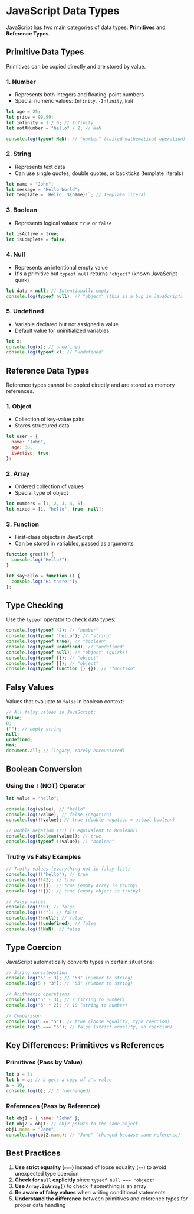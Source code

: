 # JavaScript Data Types

JavaScript has two main categories of data types: **Primitives** and **Reference Types**.

## Primitive Data Types

Primitives can be copied directly and are stored by value.

### 1. Number

- Represents both integers and floating-point numbers
- Special numeric values: `Infinity`, `-Infinity`, `NaN`

```javascript
let age = 25;
let price = 99.99;
let infinity = 1 / 0; // Infinity
let notANumber = "hello" / 2; // NaN

console.log(typeof NaN); // "number" (failed mathematical operation)
```

### 2. String

- Represents text data
- Can use single quotes, double quotes, or backticks (template literals)

```javascript
let name = "John";
let message = "Hello World";
let template = `Hello, ${name}!`; // Template literal
```

### 3. Boolean

- Represents logical values: `true` or `false`

```javascript
let isActive = true;
let isComplete = false;
```

### 4. Null

- Represents an intentional empty value
- It's a primitive but `typeof null` returns `"object"` (known JavaScript quirk)

```javascript
let data = null; // Intentionally empty
console.log(typeof null); // "object" (this is a bug in JavaScript)
```

### 5. Undefined

- Variable declared but not assigned a value
- Default value for uninitialized variables

```javascript
let x;
console.log(x); // undefined
console.log(typeof x); // "undefined"
```

## Reference Data Types

Reference types cannot be copied directly and are stored as memory references.

### 1. Object

- Collection of key-value pairs
- Stores structured data

```javascript
let user = {
  name: "John",
  age: 30,
  isActive: true,
};
```

### 2. Array

- Ordered collection of values
- Special type of object

```javascript
let numbers = [1, 2, 3, 4, 5];
let mixed = [1, "hello", true, null];
```

### 3. Function

- First-class objects in JavaScript
- Can be stored in variables, passed as arguments

```javascript
function greet() {
  console.log("Hello!");
}

let sayHello = function () {
  console.log("Hi there!");
};
```

## Type Checking

Use the `typeof` operator to check data types:

```javascript
console.log(typeof 42); // "number"
console.log(typeof "hello"); // "string"
console.log(typeof true); // "boolean"
console.log(typeof undefined); // "undefined"
console.log(typeof null); // "object" (quirk!)
console.log(typeof {}); // "object"
console.log(typeof []); // "object"
console.log(typeof function () {}); // "function"
```

## Falsy Values

Values that evaluate to `false` in boolean context:

```javascript
// All falsy values in JavaScript:
false;
0;
(""); // empty string
null;
undefined;
NaN;
document.all; // (legacy, rarely encountered)
```

## Boolean Conversion

### Using the `!` (NOT) Operator

```javascript
let value = "hello";

console.log(value); // "hello"
console.log(!value); // false (negation)
console.log(!!value); // true (double negation = actual boolean)

// Double negation (!!) is equivalent to Boolean()
console.log(Boolean(value)); // true
console.log(typeof !!value); // "boolean"
```

### Truthy vs Falsy Examples

```javascript
// Truthy values (everything not in falsy list)
console.log(!!"hello"); // true
console.log(!!42); // true
console.log(!![]); // true (empty array is truthy)
console.log(!!{}); // true (empty object is truthy)

// Falsy values
console.log(!!0); // false
console.log(!!""); // false
console.log(!!null); // false
console.log(!!undefined); // false
console.log(!!NaN); // false
```

## Type Coercion

JavaScript automatically converts types in certain situations:

```javascript
// String concatenation
console.log("5" + 3); // "53" (number to string)
console.log(5 + "3"); // "53" (number to string)

// Arithmetic operations
console.log("5" - 3); // 2 (string to number)
console.log("5" * 2); // 10 (string to number)

// Comparison
console.log(5 == "5"); // true (loose equality, type coercion)
console.log(5 === "5"); // false (strict equality, no coercion)
```

## Key Differences: Primitives vs References

### Primitives (Pass by Value)

```javascript
let a = 5;
let b = a; // b gets a copy of a's value
a = 10;
console.log(b); // 5 (unchanged)
```

### References (Pass by Reference)

```javascript
let obj1 = { name: "John" };
let obj2 = obj1; // obj2 points to the same object
obj1.name = "Jane";
console.log(obj2.name); // "Jane" (changed because same reference)
```

## Best Practices

1. **Use strict equality (`===`)** instead of loose equality (`==`) to avoid unexpected type coercion
2. **Check for `null` explicitly** since `typeof null === "object"`
3. **Use `Array.isArray()`** to check if something is an array
4. **Be aware of falsy values** when writing conditional statements
5. **Understand the difference** between primitives and reference types for proper data handling
